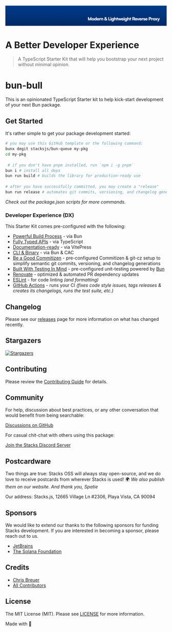 <p align="center"><img src="https://github.com/stacksjs/rpx/blob/main/.github/art/cover.jpg?raw=true" alt="Social Card of this repo"></p>

# A Better Developer Experience

> A TypeScript Starter Kit that will help you bootstrap your next project without minimal opinion.

# bun-bull

This is an opinionated TypeScript Starter kit to help kick-start development of your next Bun package.

## Get Started

It's rather simple to get your package development started:

```bash
# you may use this GitHub template or the following command:
bunx degit stacksjs/bun-queue my-pkg
cd my-pkg

 # if you don't have pnpm installed, run `npm i -g pnpm`
bun i # install all deps
bun run build # builds the library for production-ready use

# after you have successfully committed, you may create a "release"
bun run release # automates git commits, versioning, and changelog generations
```

_Check out the package.json scripts for more commands._

### Developer Experience (DX)

This Starter Kit comes pre-configured with the following:

- [Powerful Build Process](https://github.com/oven-sh/bun) - via Bun
- [Fully Typed APIs](https://www.typescriptlang.org/) - via TypeScript
- [Documentation-ready](https://vitepress.dev/) - via VitePress
- [CLI & Binary](https://www.npmjs.com/package/bunx) - via Bun & CAC
- [Be a Good Commitizen](https://www.npmjs.com/package/git-cz) - pre-configured Commitizen & git-cz setup to simplify semantic git commits, versioning, and changelog generations
- [Built With Testing In Mind](https://bun.sh/docs/cli/test) - pre-configured unit-testing powered by [Bun](https://bun.sh/docs/cli/test)
- [Renovate](https://renovatebot.com/) - optimized & automated PR dependency updates
- [ESLint](https://eslint.org/) - for code linting _(and formatting)_
- [GitHub Actions](https://github.com/features/actions) - runs your CI _(fixes code style issues, tags releases & creates its changelogs, runs the test suite, etc.)_

## Changelog

Please see our [releases](https://github.com/stacksjs/stacks/releases) page for more information on what has changed recently.

## Stargazers

[![Stargazers](https://starchart.cc/stacksjs/bun-queue.svg?variant=adaptive)](https://starchart.cc/stacksjs/bun-queue)

## Contributing

Please review the [Contributing Guide](https://github.com/stacksjs/contributing) for details.

## Community

For help, discussion about best practices, or any other conversation that would benefit from being searchable:

[Discussions on GitHub](https://github.com/stacksjs/stacks/discussions)

For casual chit-chat with others using this package:

[Join the Stacks Discord Server](https://discord.gg/stacksjs)

## Postcardware

Two things are true: Stacks OSS will always stay open-source, and we do love to receive postcards from wherever Stacks is used! 🌍 _We also publish them on our website. And thank you, Spatie_

Our address: Stacks.js, 12665 Village Ln #2306, Playa Vista, CA 90094

## Sponsors

We would like to extend our thanks to the following sponsors for funding Stacks development. If you are interested in becoming a sponsor, please reach out to us.

- [JetBrains](https://www.jetbrains.com/)
- [The Solana Foundation](https://solana.com/)

## Credits

- [Chris Breuer](https://github.com/chrisbbreuer)
- [All Contributors](https://github.com/stacksjs/rpx/graphs/contributors)

## License

The MIT License (MIT). Please see [LICENSE](https://github.com/stacksjs/bun-queue/tree/main/LICENSE.md) for more information.

Made with 💙

<!-- Badges -->

<!-- [codecov-src]: https://img.shields.io/codecov/c/gh/stacksjs/rpx/main?style=flat-square
[codecov-href]: https://codecov.io/gh/stacksjs/rpx -->
